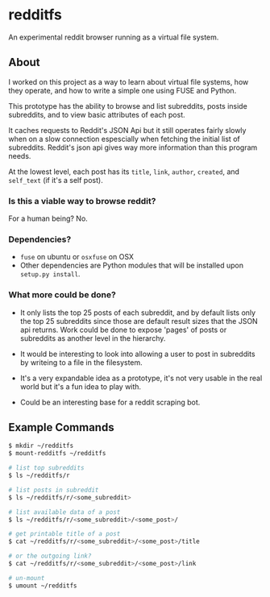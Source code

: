 # redditfs

An experimental reddit browser running as a virtual file system.

## About

I worked on this project as a way to learn about virtual file systems, how they operate, and how to write a simple
one using FUSE and Python.

This prototype has the ability to browse and list subreddits, posts inside subreddits, and to view basic attributes of
each post.

It caches requests to Reddit's JSON Api but it still operates fairly slowly when on a slow connection espescially when
fetching the initial list of subreddits. Reddit's json api gives way more information than this program needs.

At the lowest level, each post has its `title`, `link`, `author`, `created`, and `self_text` (if it's a self post).

### Is this a viable way to browse reddit?
For a human being? No.

### Dependencies?
- `fuse` on ubuntu or `osxfuse` on OSX
- Other dependencies are Python modules that will be installed upon `setup.py install`.

### What more could be done?

- It only lists the top 25 posts of each subreddit, and by default lists only the top 25 subreddits since those are default
    result sizes that the JSON api returns. Work could be done to expose 'pages' of posts or subreddits as another level
    in the hierarchy.

- It would be interesting to look into allowing a user to post in subreddits by writeing to a file in the filesystem.

- It's a very expandable idea as a prototype, it's not very usable in the real world but it's a fun idea to play with.

- Could be an interesting base for a reddit scraping bot.

## Example Commands
```bash
$ mkdir ~/redditfs
$ mount-redditfs ~/redditfs

# list top subreddits
$ ls ~/redditfs/r

# list posts in subreddit
$ ls ~/redditfs/r/<some_subreddit>

# list available data of a post
$ ls ~/redditfs/r/<some_subreddit>/<some_post>/

# get printable title of a post
$ cat ~/redditfs/r/<some_subreddit>/<some_post>/title

# or the outgoing link?
$ cat ~/redditfs/r/<some_subreddit>/<some_post>/link

# un-mount
$ umount ~/redditfs
```